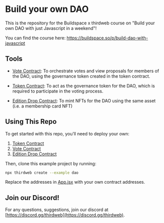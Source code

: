 # Build your own DAO

This is the repository for the Buildspace x thirdweb course on "Build your own DAO with just Javascript in a weekend"!

You can find the course here: https://buildspace.so/p/build-dao-with-javascript

## Tools

- [Vote Contract](https://portal.thirdweb.com/pre-built-contracts/vote): To orchestrate votes and view proposals for members of the DAO, using the governance token created in the token contract.

- [Token Contract](https://portal.thirdweb.com/pre-built-contracts/token): To act as the governance token for the DAO, which is required to participate in the voting process.

- [Edition Drop Contract](https://portal.thirdweb.com/pre-built-contracts/edition-drop): To mint NFTs for the DAO using the same asset (i.e. a membership card NFT)

## Using This Repo

To get started with this repo, you'll need to deploy your own:

1. [Token Contract](https://portal.thirdweb.com/pre-built-contracts/token)
2. [Vote Contract](https://portal.thirdweb.com/pre-built-contracts/vote)
3. [Edition Drop Contract](https://portal.thirdweb.com/pre-built-contracts/edition-drop)

Then, clone this example project by running:

```bash
npx thirdweb create --example dao
```

Replace the addresses in [App.jsx](./src/App.jsx) with your own contract addresses.

## Join our Discord!

For any questions, suggestions, join our discord at [https://discord.gg/thirdweb](https://discord.gg/thirdweb).
